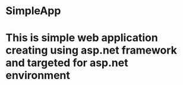 # SimpleApp
# This is simple web application creating using asp.net framework and targeted for asp.net environment
